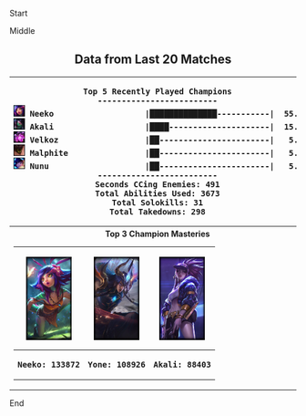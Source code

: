 

Start



Middle

<!---LOL-STATS-START-HERE--->
<h2 align='center'> Data from Last 20 Matches </h2><table align='center'><tr></tr><tr><th><pre>Top 5 Recently Played Champions
-------------------------
<img src='square_champs/Neeko.png' alt='drawing' width='20'/> Neeko                   |██████████████-----------|  55.00%
<img src='square_champs/Akali.png' alt='drawing' width='20'/> Akali                   |████---------------------|  15.00%
<img src='square_champs/Velkoz.png' alt='drawing' width='20'/> Velkoz                  |██-----------------------|   5.00%
<img src='square_champs/Malphite.png' alt='drawing' width='20'/> Malphite                |██-----------------------|   5.00%
<img src='square_champs/Nunu.png' alt='drawing' width='20'/> Nunu                    |██-----------------------|   5.00%
-------------------------
Seconds CCing Enemies: 491
Total Abilities Used: 3673
Total Solokills: 31
Total Takedowns: 298
</pre></th><th><pre>Last Played
-----------
<img align='center'     src='loading_images/Velkoz_0.png' alt='drawing' width='80'/>
</pre></th></tr>
<tr></tr>
<tr><th>Top 3 Champion Masteries<table align='center'>
<tr></tr>
<tr>
<th><pre><img align='center' src='loading_images/Neeko_0.png' alt='drawing' width='80'/></pre></th>
<th><pre><img align='center' src='loading_images/Yone_19.png' alt='drawing' width='80'/></pre></th>
<th><pre><img align='center' src='loading_images/Akali_9.png' alt='drawing' width='80'/></pre></th>
</tr>
<tr></tr>
<tr>
<th><pre>Neeko: 133872</pre></th><th><pre>Yone: 108926</pre></th><th><pre>Akali: 88403</pre></th></tr>
</table>
</th></tr></table>
<!---LOL-STATS-END-HERE--->






End





